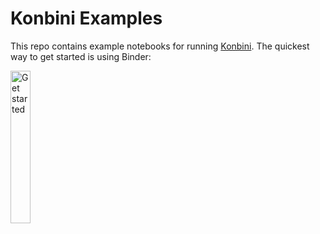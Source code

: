 # Konbini Examples

This repo contains example notebooks for running [Konbini](https://github.com/hyperplane-data/konbini). The quickest way
to get started is using Binder:

<a href="https://mybinder.org/v2/gh/hyperplane-data/konbini-examples/main" rel="nofollow">
    <img src="https://static.mybinder.org/badge_logo.svg" alt="Get started" width="25%">
</a>
